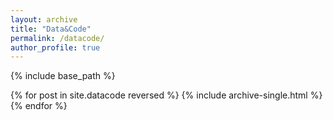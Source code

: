```yaml
---
layout: archive
title: "Data&Code"
permalink: /datacode/
author_profile: true
---
```


{% include base_path %}


{% for post in site.datacode reversed %}
  {% include archive-single.html %}
{% endfor %}

